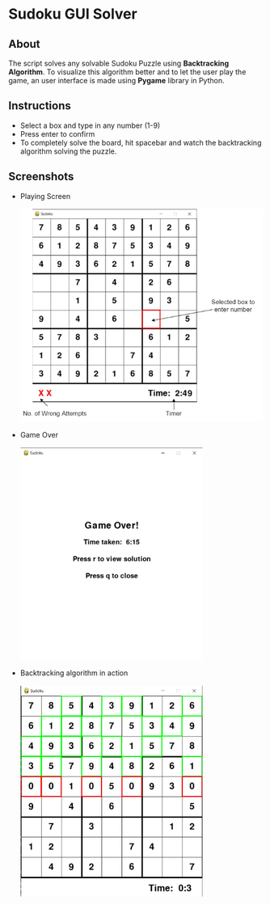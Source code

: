 # Sudoku GUI Solver

## About

The script solves any solvable Sudoku Puzzle using <b>Backtracking Algorithm</b>. To visualize this algorithm better and to let the user play the game, an user interface is made using <b>Pygame</b> library in Python.

## Instructions

- Select a box and type in any number (1-9)
- Press enter to confirm
- To completely solve the board, hit spacebar and watch the backtracking algorithm solving the puzzle.

## Screenshots

- Playing Screen
  <br><br/>
  <img src='./img/play_screen.png'>
  <br/>

- Game Over
  <br/><br/>
  <img src='./img/game_over_screen.jpg' width='360'/>
  <br/>

- Backtracking algorithm in action
  <br/><br/>
  <img src='./img/algo.jpg' width='360'>
